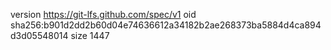 version https://git-lfs.github.com/spec/v1
oid sha256:b901d2dd2b60d04e74636612a34182b2ae268373ba5884d4ca894d3d05548014
size 1447
